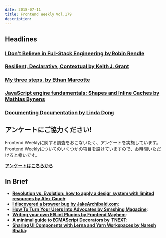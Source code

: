 ```yaml
---
date: 2018-07-11
title: Frontend Weekly Vol.179
description: 
---
```


## Headlines

### [I Don’t Believe in Full-Stack Engineering by Robin Rendle](https://robinrendle.com/notes/i-dont-believe-in-full-stack-engineering/)


### [Resilient, Declarative, Contextual by Keith J. Grant](https://keithjgrant.com/posts/2018/06/resilient-declarative-contextual/)


### [My three steps. by Ethan Marcotte](https://ethanmarcotte.com/wrote/my-three-steps/)


### [JavaScript engine fundamentals: Shapes and Inline Caches by Mathias Bynens](https://mathiasbynens.be/notes/shapes-ics)


### [Documenting Documentation by Linda Dong](https://medium.com/@lindadong/documenting-documentation-99c06750619)

## アンケートにご協力ください!

Frontend Weeklyに関する調査をおこないたく、アンケートを実施しています。Frontend Weeklyについてのいくつかの項目を設けていますので、お時間いただけると幸いです。

**[アンケートはこちらから](https://docs.google.com/forms/d/e/1FAIpQLSdanFCMkLg5NAsTPW96tx3sIHGjtRq3Xh9A3BdfEbTFAUmtgQ/viewform)**

## In Brief

- [**Revolution vs. Evolution: how to apply a design system with limited resources by Alex Couch**](https://medium.com/alex-couch-s-portfolio/revolution-vs-evolution-redesigning-a-product-with-limited-resources-3642e88f2dd3):
- [**I discovered a browser bug by JakeArchibald.com**](https://jakearchibald.com/2018/i-discovered-a-browser-bug/):
- [**How To Turn Your Users Into Advocates by Smashing Magazine**](https://www.smashingmagazine.com/2018/06/how-to-turn-your-users-into-advocates/y):
- [**Writing your own ESLint Plugins by Frontend Mayhem**](https://frontendmayhem.com/writing-your-own-eslint-plugins/):
- [**A minimal guide to ECMAScript Decorators by ITNEXT**](https://itnext.io/a-minimal-guide-to-ecmascript-decorators-55b70338215e):
- [**Sharing UI Components with Lerna and Yarn Workspaces by Naresh Bhatia**](https://medium.com/@NareshBhatia/sharing-ui-components-with-lerna-and-yarn-workspaces-be1ebca06efe):